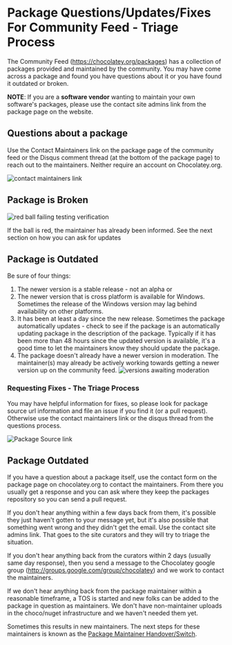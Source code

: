 # Package Questions/Updates/Fixes For Community Feed - Triage Process

The Community Feed (https://chocolatey.org/packages) has a collection of packages provided and maintained by the community. You may have come across a package and found you have questions about it or you have found it outdated or broken.

**NOTE**: If you are a **software vendor** wanting to maintain your own software's packages, please use the contact site admins link from the package page on the website.

## Questions about a package

Use the Contact Maintainers link on the package page of the community feed or the Disqus comment thread (at the bottom of the package page) to reach out to the maintainers. Neither require an account on Chocolatey.org. 

![contact maintainers link](https://cloud.githubusercontent.com/assets/63502/12519569/406aa70a-c105-11e5-9db2-6191ce5bc100.png)

## Package is Broken

![red ball failing testing verification](https://cloud.githubusercontent.com/assets/63502/12519534/1728a086-c105-11e5-9af7-96b188114ae7.png)

If the ball is red, the maintainer has already been informed. See the next section on how you can ask for updates

## Package is Outdated

Be sure of four things:

1. The newer version is a stable release - not an alpha or 
1. The newer version that is cross platform is available for Windows. Sometimes the release of the Windows version may lag behind availability on other platforms.
1. It has been at least a day since the new release. Sometimes the package automatically updates - check to see if the package is an automatically updating package in the description of the package. Typically if it has been more than 48 hours since the updated version is available, it's a good time to let the maintainers know they should update the package.
1. The package doesn't already have a newer version in moderation. The maintainer(s) may already be actively working towards getting a newer version up on the community feed.
![versions awaiting moderation](https://cloud.githubusercontent.com/assets/63502/12520149/7bb85aac-c108-11e5-983c-eef01448b00a.png)

### Requesting Fixes - The Triage Process
You may have helpful information for fixes, so please look for package source url information and file an issue if you find it (or a pull request). Otherwise use the contact maintainers link or the disqus thread from the questions process.

![Package Source link](https://cloud.githubusercontent.com/assets/63502/12519624/7bd4b358-c105-11e5-9265-971ff5708f4a.png)

## Package Outdated
If you have a question about a package itself, use the contact form on the package page on chocolatey.org to contact the maintainers. 
From there you usually get a response and you can ask where they keep the packages repository so you can send a pull request.

If you don't hear anything within a few days back from them, it's possible they just haven't gotten to your message yet, but it's also possible that something went wrong and they didn't get the email. Use the contact site admins link. That goes to the site curators and they will try to triage the situation.

If you don't hear anything back from the curators within 2 days (usually same day response), then you send a message to the Chocolatey google group (http://groups.google.com/group/chocolatey) and we work to contact the maintainers.

If we don't hear anything back from the package maintainer within a reasonable timeframe, a TOS is started and new folks can be added to the package in question as maintainers. We don't have non-maintainer uploads in the choco/nuget infrastructure and we haven't needed them yet.

Sometimes this results in new maintainers. The next steps for these maintainers is known as the [Package Maintainer Handover/Switch](PackageMantainerHandover).